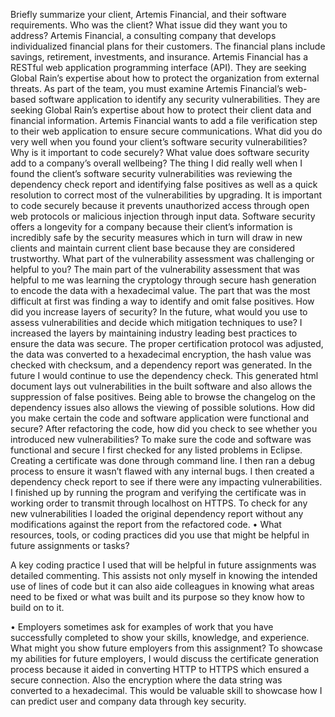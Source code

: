 Briefly summarize your client, Artemis Financial, and their software requirements. Who was the client? What issue did they want you to address?
Artemis Financial, a consulting company that develops individualized financial plans for their customers. The financial plans include savings, retirement, investments, and insurance. Artemis Financial has a RESTful web application programming interface (API). They are seeking Global Rain’s expertise about how to protect the organization from external threats. As part of the team, you must examine Artemis Financial’s web-based software application to identify any security vulnerabilities.  They are seeking Global Rain’s expertise about how to protect their client data and financial information.  Artemis Financial wants to add a file verification step to their web application to ensure secure communications. 
What did you do very well when you found your client’s software security vulnerabilities? Why is it important to code securely? What value does software security add to a company’s overall wellbeing?
The thing I did really well when I found the client’s software security vulnerabilities was reviewing the dependency check report and identifying false positives as well as a quick resolution to correct most of the vulnerabilities by upgrading. It is important to code securely because it prevents unauthorized access through open web protocols or malicious injection through input data. Software security offers a longevity for a company because their client’s information is incredibly safe by the security measures which in turn will draw in new clients and maintain current client base because they are considered trustworthy. 
What part of the vulnerability assessment was challenging or helpful to you?
The main part of the vulnerability assessment that was helpful to me was learning the cryptology through secure hash generation to encode the data with a hexadecimal value. The part that was the most difficult at first was finding a way to identify and omit false positives.
How did you increase layers of security? In the future, what would you use to assess vulnerabilities and decide which mitigation techniques to use?
I increased the layers by maintaining industry leading best practices to ensure the data was secure. The proper certification protocol was adjusted, the data was converted to a hexadecimal encryption, the hash value was checked with checksum, and a dependency report was generated. In the future I would continue to use the dependency check. This generated html document lays out vulnerabilities in the built software and also allows the suppression of false positives. Being able to browse the changelog on the dependency issues also allows the viewing of possible solutions.
How did you make certain the code and software application were functional and secure? After refactoring the code, how did you check to see whether you introduced new vulnerabilities?
To make sure the code and software was functional and secure I first checked for any listed problems in Eclipse. Creating a certificate was done through command line. I then ran a debug process to ensure it wasn’t flawed with any internal bugs. I then created a dependency check report to see if there were any impacting vulnerabilities. I finished up by running the program and verifying the certificate was in working order to transmit through localhost on HTTPS. To check for any new vulnerabilities I loaded the original dependency report without any modifications against the report from the refactored code.
•	What resources, tools, or coding practices did you use that might be helpful in future assignments or tasks?

A key coding practice I used that will be helpful in future assignments was detailed commenting. This assists not only myself in knowing the intended use of lines of code but it can also aide colleagues in knowing what areas need to be fixed or what was built and its purpose so they know how to build on to it.

•	Employers sometimes ask for examples of work that you have successfully completed to show your skills, knowledge, and experience. What might you show future employers from this assignment?
To showcase my abilities for future employers, I would discuss the certificate generation process because it aided in converting HTTP to HTTPS which ensured a secure connection. Also the encryption where the data string was converted to a hexadecimal. This would be valuable skill to showcase how I can predict user and company data through key security.

